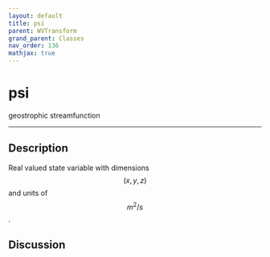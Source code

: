 ```yaml
---
layout: default
title: psi
parent: WVTransform
grand_parent: Classes
nav_order: 136
mathjax: true
---
```


#  psi

geostrophic streamfunction


---

## Description
Real valued state variable with dimensions $$(x,y,z)$$ and units of $$m^2/s$$.

## Discussion

